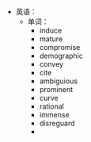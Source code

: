 - 英语：
	- 单词：
		- induce
		- mature
		- compromise
		- demographic
		- convey
		- cite
		- ambiguious
		- prominent
		- curve
		- rational
		- immense
		- disreguard
		-